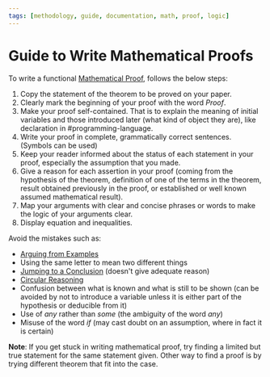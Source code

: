 ```yaml
---
tags: [methodology, guide, documentation, math, proof, logic]
---
```


# Guide to Write Mathematical Proofs

To write a functional [Mathematical Proof](202302281137.md), follows the below
steps:
1. Copy the statement of the theorem to be proved on your paper.
2. Clearly mark the beginning of your proof with the word *Proof*.
3. Make your proof self-contained. That is to explain the meaning of initial
   variables and those introduced later (what kind of object they are), like
   declaration in #programming-language.
4. Write your proof in complete, grammatically correct sentences. (Symbols can
   be used)
5. Keep your reader informed about the status of each statement in your proof,
   especially the assumption that you made.
6. Give a reason for each assertion in your proof (coming from the hypothesis of
   the theorem, definition of one of the terms in the theorem, result obtained
   previously in the proof, or established or well known assumed mathematical
   result).
7. Map your arguments with clear and concise phrases or words to make the logic
   of your arguments clear.
8. Display equation and inequalities.

Avoid the mistakes such as:
- [Arguing from Examples](202206172053.md)
- Using the same letter to mean two different things
- [Jumping to a Conclusion](202206172053.md) (doesn't give adequate reason)
- [Circular Reasoning](202206172053.md)
- Confusion between what is known and what is still to be shown (can be avoided
  by not to introduce a variable unless it is either part of the hypothesis or
  deducible from it)
- Use of *any* rather than *some* (the ambiguity of the word *any*)
- Misuse of the word *if* (may cast doubt on an assumption, where in fact it is
  certain)

**Note**: If you get stuck in writing mathematical proof, try finding a limited
but true statement for the same statement given. Other way to find a proof is by
trying different theorem that fit into the case.
